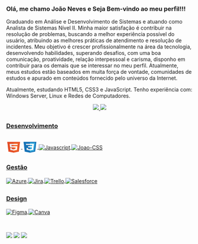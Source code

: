 ### Olá, me chamo João Neves e Seja Bem-vindo ao meu perfil!!!

  Graduando em Análise e Desenvolvimento de Sistemas e atuando como Analista de Sistemas Nível II. Minha maior satisfação é contribuir na resolução de problemas, buscando a melhor experiência possível do usuário, atribuindo as melhores práticas de atendimento e resolução de incidentes. Meu objetivo é crescer profissionalmente na área da tecnologia, desenvolvendo habilidades, superando desafios, com uma boa comunicação, proatividade, relação interpessoal e carisma, disponho em contribuir para os demais que se interessar no meu perfil. Atualmente, meus estudos estão baseados em muita força de vontade, comunidades de estudos e apurado em conteúdos fornecido pelo universo da Internet.

Atualmente, estudando HTML5, CSS3 e JavaScript.
Tenho experiência com: Windows Server, Linux e Redes de Computadores.

<div align="center">
  <a href="https://github.com/Joao13Neves">
  <img height="190em" src="https://github-readme-stats.vercel.app/api?username=Joao13Neves&show_icons=true&theme=cobalt&include_all_commits=true&count_private=true"/>
  <img height="190em" src="https://github-readme-stats.vercel.app/api/top-langs/?username=Joao13Neves&layout=compact&langs_count=7&theme=cobalt"/>
 </div>
  
  ##

  ### Desenvolvimento
  
 <div style="display: inline_block"><br>
    <img align="center" alt="Joao-HTML" height="30" width="40" src="https://raw.githubusercontent.com/devicons/devicon/master/icons/html5/html5-original.svg"/>
    <img align="center" alt="Joao-CSS" height="30" width="40" src="https://raw.githubusercontent.com/devicons/devicon/master/icons/css3/css3-original.svg"/>          
   <img align="center" alt="Javascript" height="30" width="40" src="https://cdn.jsdelivr.net/gh/devicons/devicon/icons/javascript/javascript-original.svg" style="max-width: 100%;"/>
   <img align="center" alt="Joao-CSS" height="40" width="40" src="https://cdn.jsdelivr.net/gh/devicons/devicon@latest/icons/tailwindcss/tailwindcss-original.svg"/> 
 </div>

  ##

  ### Gestão

  <div style="display: inline_block">
   <img align="center" alt="Azure" width="30" height="30" src="https://cdn.jsdelivr.net/gh/devicons/devicon/icons/azure/azure-original.svg" />
   <img align="center" alt="Jira" width="30" height="30" src="https://cdn.jsdelivr.net/gh/devicons/devicon/icons/jira/jira-original.svg" />
    <img align="center" alt="Trello" width="30" height="30" src="https://cdn.jsdelivr.net/gh/devicons/devicon@latest/icons/trello/trello-original.svg" />
    <img align="center" alt="Salesforce" width="50" height="50" src="https://cdn.jsdelivr.net/gh/devicons/devicon@latest/icons/salesforce/salesforce-original.svg" />
  </div>

  ##

  ### Design

  <div style="display: inline_block">
    <img align="center" alt="Figma" width="30" height="30" src="https://cdn.jsdelivr.net/gh/devicons/devicon/icons/figma/figma-original.svg" />
    <img align="center" alt="Canva" width="40" height="40" src="https://cdn.jsdelivr.net/gh/devicons/devicon@latest/icons/canva/canva-original.svg" />
  </div>

  ##

<div><br>
   <a href="https://www.linkedin.com/in/joao-neves-melo/" target="_blank"><img src="https://img.shields.io/badge/-João Neves-%230077B5?style=for-the-badge&logo=linkedin&logoColor=white" target="_blank"></a> 
   <a href="https://www.instagram.com/joao_nevesbjj/" target="_blank"><img src="https://img.shields.io/badge/joao_neves-E4405F?style=for-the-badge&logo=instagram&logoColor=white" target="_blank"></a> 
  <a><img src="https://img.shields.io/badge/joaobatista.tec2019-D14836?style=for-the-badge&logo=gmail&logoColor=white"></a>
</div>

  ##
